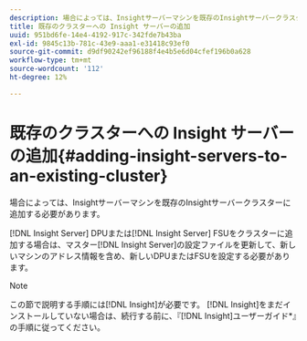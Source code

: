 ```yaml
---
description: 場合によっては、Insightサーバーマシンを既存のInsightサーバークラスターに追加する必要があります。
title: 既存のクラスターへの Insight サーバーの追加
uuid: 951bd6fe-14e4-4192-917c-342fde7b43ba
exl-id: 9845c13b-781c-43e9-aaa1-e31418c93ef0
source-git-commit: d9df90242ef96188f4e4b5e6d04cfef196b0a628
workflow-type: tm+mt
source-wordcount: '112'
ht-degree: 12%

---
```


# 既存のクラスターへの Insight サーバーの追加{#adding-insight-servers-to-an-existing-cluster}

場合によっては、Insightサーバーマシンを既存のInsightサーバークラスターに追加する必要があります。

[!DNL Insight Server] DPUまたは[!DNL Insight Server] FSUをクラスターに追加する場合は、マスター[!DNL Insight Server]の設定ファイルを更新して、新しいマシンのアドレス情報を含め、新しいDPUまたはFSUを設定する必要があります。

>[!NOTE]
>
>この節で説明する手順には[!DNL Insight]が必要です。 [!DNL Insight]をまだインストールしていない場合は、続行する前に、『[!DNL Insight]ユーザーガイド*』の手順に従ってください。
